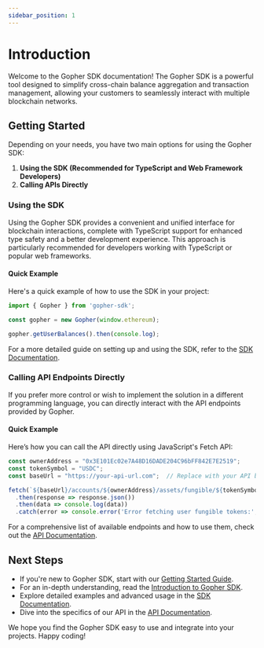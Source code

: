 ```yaml
---
sidebar_position: 1
---
```


# Introduction

Welcome to the Gopher SDK documentation! The Gopher SDK is a powerful tool designed to simplify cross-chain balance aggregation and transaction management, allowing your customers to seamlessly interact with multiple blockchain networks.

## Getting Started

Depending on your needs, you have two main options for using the Gopher SDK:

1. **Using the SDK (Recommended for TypeScript and Web Framework Developers)**
2. **Calling APIs Directly**

### Using the SDK

Using the Gopher SDK provides a convenient and unified interface for blockchain interactions, complete with TypeScript support for enhanced type safety and a better development experience. This approach is particularly recommended for developers working with TypeScript or popular web frameworks.

#### Quick Example

Here's a quick example of how to use the SDK in your project:

```typescript
import { Gopher } from 'gopher-sdk';

const gopher = new Gopher(window.ethereum);

gopher.getUserBalances().then(console.log);
```

For a more detailed guide on setting up and using the SDK, refer to the [SDK Documentation](sdk/overview.md).

### Calling API Endpoints Directly

If you prefer more control or wish to implement the solution in a different programming language, you can directly interact with the API endpoints provided by Gopher.

#### Quick Example

Here’s how you can call the API directly using JavaScript's Fetch API:

```javascript
const ownerAddress = "0x3E101Ec02e7A48D16DADE204C96bFF842E7E2519";
const tokenSymbol = "USDC";
const baseUrl = "https://your-api-url.com";  // Replace with your API base URL

fetch(`${baseUrl}/accounts/${ownerAddress}/assets/fungible/${tokenSymbol}`)
  .then(response => response.json())
  .then(data => console.log(data))
  .catch(error => console.error('Error fetching user fungible tokens:', error));
```

For a comprehensive list of available endpoints and how to use them, check out the [API Documentation](api/get-started.md).

## Next Steps

- If you're new to Gopher SDK, start with our [Getting Started Guide](get-started.md).
- For an in-depth understanding, read the [Introduction to Gopher SDK](introduction.md).
- Explore detailed examples and advanced usage in the [SDK Documentation](sdk/overview.md).
- Dive into the specifics of our API in the [API Documentation](api/get-started.md).

We hope you find the Gopher SDK easy to use and integrate into your projects. Happy coding!
